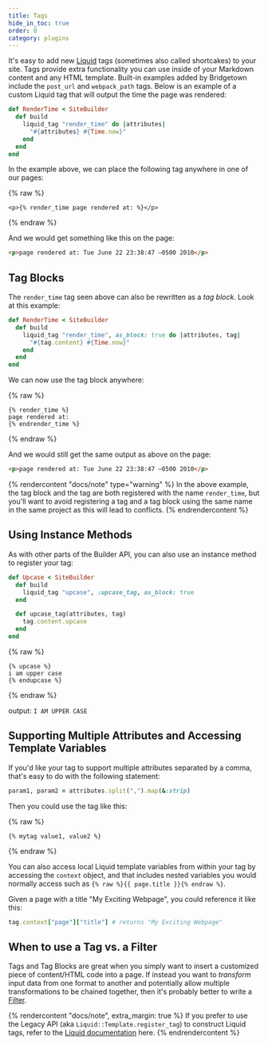 ```yaml
---
title: Tags
hide_in_toc: true
order: 0
category: plugins
---
```


It's easy to add new [Liquid](/docs/liquid/) tags (sometimes also called shortcakes) to your site. Tags provide extra functionality you can use inside of your Markdown content and any HTML template. Built-in examples added by Bridgetown include the
`post_url` and `webpack_path` tags. Below is an example of a custom Liquid tag that
will output the time the page was rendered:

```ruby
def RenderTime < SiteBuilder
  def build
    liquid_tag "render_time" do |attributes|
      "#{attributes} #{Time.now}"
    end
  end
end
```

In the example above, we can place the following tag anywhere in one of our
pages:

{% raw %}
```liquid
<p>{% render_time page rendered at: %}</p>
```
{% endraw %}

And we would get something like this on the page:

```html
<p>page rendered at: Tue June 22 23:38:47 –0500 2010</p>
```

## Tag Blocks

The `render_time` tag seen above can also be rewritten as a _tag block_. Look at this example:

```ruby
def RenderTime < SiteBuilder
  def build
    liquid_tag "render_time", as_block: true do |attributes, tag|
      "#{tag.content} #{Time.now}"
    end
  end
end
```

We can now use the tag block anywhere:

{% raw %}
```liquid
{% render_time %}
page rendered at:
{% endrender_time %}
```
{% endraw %}

And we would still get the same output as above on the page:

```html
<p>page rendered at: Tue June 22 23:38:47 –0500 2010</p>
```

{% rendercontent "docs/note" type="warning" %}
In the above example, the tag block and the tag are both registered with
the name `render_time`, but you'll want to avoid registering a tag and a tag block using the same name in the same project as this will lead to conflicts.
{% endrendercontent %}

## Using Instance Methods

As with other parts of the Builder API, you can also use an instance method to register your tag:

```ruby
def Upcase < SiteBuilder
  def build
    liquid_tag "upcase", :upcase_tag, as_block: true
  end

  def upcase_tag(attributes, tag)
    tag.content.upcase
  end
end
```

{% raw %}
```liquid
{% upcase %}
i am upper case
{% endupcase %}
```
{% endraw %}

output: `I AM UPPER CASE`

## Supporting Multiple Attributes and Accessing Template Variables

If you'd like your tag to support multiple attributes separated by a comma, that's easy to do with the following statement:

```ruby
param1, param2 = attributes.split(",").map(&:strip)
```

Then you could use the tag like this:

{% raw %}
```liquid
{% mytag value1, value2 %}
```
{% endraw %}

You can also access local Liquid template variables from within your tag by accessing the `context` object, and that includes nested variables you would normally access such as `{% raw %}{{ page.title }}{% endraw %}`.

Given a page with a title "My Exciting Webpage", you could reference it like this:

```ruby
tag.context["page"]["title"] # returns "My Exciting Webpage"
```

## When to use a Tag vs. a Filter

Tags and Tag Blocks are great when you simply want to insert a customized piece of content/HTML code into a page. If instead you want to _transform_ input data from one format to another and potentially allow multiple transformations to be chained together, then it's probably better to write a [Filter](/docs/plugins/filters/).

{% rendercontent "docs/note", extra_margin: true %}
If you prefer to use the Legacy API (aka `Liquid::Template.register_tag`) to construct Liquid tags, refer to the [Liquid documentation](https://github.com/Shopify/liquid/wiki/Liquid-for-Programmers) here.
{% endrendercontent %}